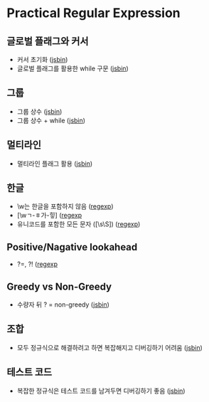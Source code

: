 # Practical Regular Expression

## 글로벌 플래그와 커서
- 커서 초기화 ([jsbin](http://jsbin.com/faxaleh/1/edit?js,console))
- 글로벌 플래그를 활용한 while 구문 ([jsbin](http://jsbin.com/fobiqub/edit?js,console))

## 그룹
- 그룹 상수 ([jsbin](http://jsbin.com/tuguqa/2/edit?js,console))
- 그룹 상수 + while ([jsbin](http://jsbin.com/viyuroq/2/edit?js,console))

## 멀티라인
- 멀티라인 플래그 활용 ([jsbin](http://jsbin.com/vaziwoc/1/edit?js,console))

## 한글
- \w는 한글을 포함하지 않음 ([regexp](https://regexr.com/3ncsc))
- \[\wㄱ-ㅎ가-힣] ([regexp](https://regexr.com/3ncsl)
- 유니코드를 포함한 모든 문자 (\[\s\S]) ([regexp](https://regexr.com/3ncsr))

## Positive/Nagative lookahead
- ?=, ?! ([regexp](https://regexr.com/3nct4)

## Greedy vs Non-Greedy
- 수량자 뒤 ? = non-greedy ([jsbin](http://jsbin.com/nuyuzub/1/edit?js,console))

## 조합
- 모두 정규식으로 해결하려고 하면 복잡해지고 디버깅하기 어려움 ([jsbin](http://jsbin.com/nodomuy/1/edit?js,console))

## 테스트 코드
- 복잡한 정규식은 테스트 코드를 남겨두면 디버깅하기 좋음 ([jsbin](http://jsbin.com/ruxokus/2/edit?js,console))
